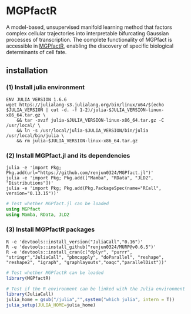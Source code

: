 
<!-- <br><img src="test/logo.png" align="right" width="300"/> -->
# MGPfactR

A model-based, unsupervised manifold learning method that factors complex cellular trajectories into interpretable bifurcating Gaussian processes of transcription. The complete functionality of MGPfact is accessible in [MGPfactR](https://github.com/renjun0324/MGPfactR), enabling the discovery of specific biological determinants of cell fate.

## installation

### (1) Install julia environment
```shell
ENV JULIA_VERSION 1.6.6
wget https://julialang-s3.julialang.org/bin/linux/x64/$(echo $JULIA_VERSION | cut -d. -f 1-2)/julia-$JULIA_VERSION-linux-x86_64.tar.gz \
    && tar -xvzf julia-$JULIA_VERSION-linux-x86_64.tar.gz -C /usr/local/ \
    && ln -s /usr/local/julia-$JULIA_VERSION/bin/julia /usr/local/bin/julia \
    && rm julia-$JULIA_VERSION-linux-x86_64.tar.gz
```

### (2) Install MGPfact.jl and its dependencies
```shell
julia -e 'import Pkg; Pkg.add(url="https://github.com/renjun0324/MGPfact.jl")'
julia -e 'import Pkg; Pkg.add(["Mamba", "RData", "JLD2", "Distributions"])'
julia -e 'import Pkg; Pkg.add(Pkg.PackageSpec(name="RCall", version="0.13.15"))'
```

```julia
# Test whether MGPfact.jl can be loaded
using MGPfact
using Mamba, RData, JLD2
```

### (3) Install MGPfactR packages
```shell
R -e 'devtools::install_version("JuliaCall","0.16")'
R -e 'devtools::install_github("renjun0324/MURP@v0.6.5")'
R -e 'devtools::install_cran(c("dplyr", "purrr", "stringr","JuliaCall", "pbmcapply", "doParallel", "reshape", "reshape2", "igraph", "graphlayouts","oaqc","parallelDist"))'
```

```r
# Test whether MGPfactR can be loaded
library(MGPfactR)

# Test if the R environment can be linked with the Julia environment
library(JuliaCall)
julia_home = gsub("/julia","",system("which julia", intern = T))
julia_setup(JULIA_HOME=julia_home)
```
